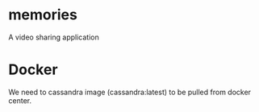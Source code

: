 # memories
A video sharing application



# Docker 
We need to cassandra image (cassandra:latest) to be pulled from docker center.
